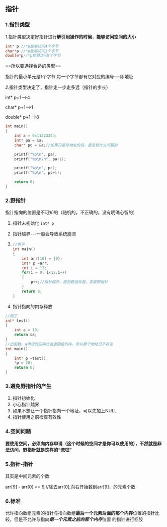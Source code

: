 ## 指针

### 1.指针类型

*1*.指针类型决定好指针进行**解引用操作的时候**，**能够访问空间的大小**

```c
int* p //*p能够访问4个字节
char*p //*p能够访问1个字节
double*p//*p能够访问8个字节
```

==所以要选择合适的类型==

指针的最小单元是1个字节,每一个字节都有它对应的编号---即地址

*2*.指针类型决定了，指针走一步走多远（指针的步长）

int* p+1-->4

char* p+1-->1

double* p+1-->8

```c
int main()
{
	int a = 0x11223344;
	int* pa = &a;
	char* pc = &a;//如果只是存地址的话，是没有什么问题的

	printf("%p\n", pa);
	printf("%p\n\n", pa+1);

	printf("%p\n", pc);
	printf("%p\n", pc+1);

	return 0;
}
```

### 2.野指针

指针指向的位置是不可知的（随机的，不正确的，没有明确心智的）

1. 指针未初始化 `int* p`

2. 指针越界---一般会导致系统崩溃

3. ```c
   //例子
   int main()
   {
       int arr[10] = {0};
       int* p =arr;
       int i = 12;
       for(i = 0; i<12;i++)
       {
           p++;//指针越界，跑到数组外面，变成野指针
       }
       return 0;
   }
   ```

4. 指针指向的内存释放

```c
//例子
int* test()
{
    int a = 10;
    return &a;
}
//出函数，a申请的空间也会返回给内存，所以那个地址已不存在
int main()
{
    int* p =test();
    *p = 20;
    return 0;
}
```

### 3.避免野指针的产生

1. 指针初始化
2. 小心指针越界
3. 如果不想让一个指针指向一个地址，可以先加上NULL
4. 指针使用之前检查有效性

### 4.空间问题

**要使用空间，必须向内存申请（这个时候的空间才是你可以使用的），不然就是非法访问，野指针就是这样的“流氓”**

### 5.指针-指针

其实是中间元素的个数

arr[9] - arr[0] == 9,//除去arr[0],向右开始数到arr[9]，的元素个数

### 6.标准

允许指向数组元素的指针与指向数组**最后一个元素后面的那个内存**位置的指针比较，但是不允许与指向***第一个元素之前的那个内存***位置 的指针进行标胶



